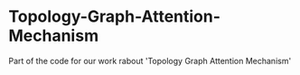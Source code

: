 # Topology-Graph-Attention-Mechanism
Part of the code for our work rabout 'Topology Graph Attention Mechanism'
